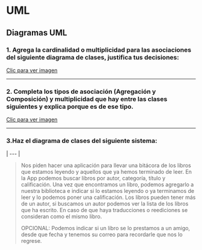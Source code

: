 # UML
## Diagramas UML

### 1. Agrega la cardinalidad o multiplicidad para las asociaciones del siguiente diagrama de clases, justifica tus decisiones:
[Clic para ver imagen](./foticos/uml1.png)

---


### 2. Completa los tipos de asociación (Agregación y Composición) y multiplicidad que hay entre las clases siguientes y explica porque es de ese tipo.
[Clic para ver imagen](./foticos/uml2.png)

***

### 3.Haz el diagrama de clases del siguiente sistema:
| --- | 
>Nos piden hacer una aplicación para llevar una bitácora de los libros
>que estamos leyendo y aquellos que ya hemos terminado de leer. 
>En la App podemos buscar libros por autor, categoría, título y calificación.
>Una vez que encontramos un libro, podemos agregarlo a nuestra biblioteca e indicar
>si lo estamos leyendo o ya terminamos de leer y lo podemos poner una calificación.
> Los libros pueden tener más de un autor, si buscamos un autor podemos ver la
> lista de los libros que ha escrito. En caso de que haya traducciones o reediciones 
> se consideran como el mismo libro. 
> 
> OPCIONAL: Podemos indicar si un libro se lo prestamos a un amigo, desde que fecha y
> tenemos su correo para recordarle que nos lo regrese.

